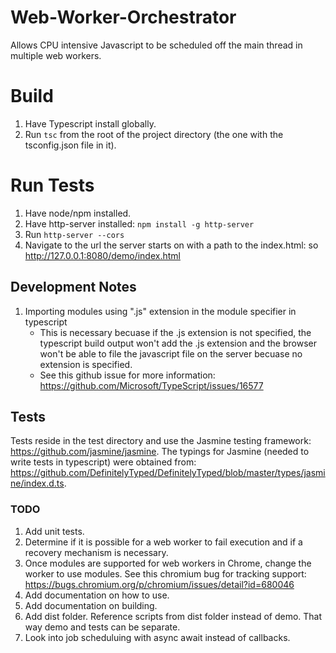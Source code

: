 # Web-Worker-Orchestrator
Allows CPU intensive Javascript to be scheduled off the main thread in multiple web workers.

# Build
1. Have Typescript install globally.
2. Run `tsc` from the root of the project directory (the one with the tsconfig.json file in it).

# Run Tests
1. Have node/npm installed.
2. Have http-server installed: `npm install -g http-server`
3. Run `http-server --cors`
4. Navigate to the url the server starts on with a path to the index.html: so http://127.0.0.1:8080/demo/index.html

## Development Notes
1. Importing modules using ".js" extension in the module specifier in typescript
    - This is necessary becuase if the .js extension is not specified, the typescript build output won't add the .js extension and the browser won't be able to file the javascript file on the server becuase no extension is specified.
    - See this github issue for more information: https://github.com/Microsoft/TypeScript/issues/16577

## Tests
Tests reside in the test directory and use the Jasmine testing framework: https://github.com/jasmine/jasmine. The typings for Jasmine (needed to write tests in typescript) were obtained from: https://github.com/DefinitelyTyped/DefinitelyTyped/blob/master/types/jasmine/index.d.ts.


    
### TODO
1. Add unit tests.
2. Determine if it is possible for a web worker to fail execution and if a recovery mechanism is necessary.
3. Once modules are supported for web workers in Chrome, change the worker to use modules. See this chromium bug for tracking support: https://bugs.chromium.org/p/chromium/issues/detail?id=680046
4. Add documentation on how to use.
5. Add documentation on building.
6. Add dist folder. Reference scripts from dist folder instead of demo. That way demo and tests can be separate.
7. Look into job scheduluing with async await instead of callbacks.
